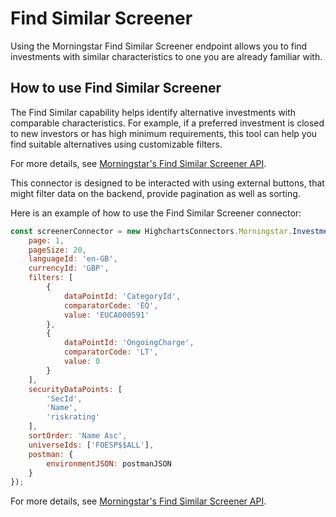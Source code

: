 # Find Similar Screener

Using the Morningstar Find Similar Screener endpoint allows you to find investments with similar characteristics to one you are already familiar with.

## How to use Find Similar Screener

The Find Similar capability helps identify alternative investments with comparable characteristics. For example, if a preferred investment is closed to new investors or has high minimum requirements, this tool can help you find suitable alternatives using customizable filters.

For more details, see [Morningstar's Find Similar Screener API].

<!-- Links -->
[Morningstar's Find Similar Screener API]: https://developer.morningstar.com/direct-web-services/documentation/direct-web-services/screener/find-similar

This connector is designed to be interacted with using external buttons, that might filter data on the backend, provide pagination as well as sorting.

Here is an example of how to use the Find Similar Screener connector:

```js
const screenerConnector = new HighchartsConnectors.Morningstar.InvestmentScreenerConnector({
    page: 1,
    pageSize: 20,
    languageId: 'en-GB',
    currencyId: 'GBP',
    filters: [
        {
            dataPointId: 'CategoryId',
            comparatorCode: 'EQ',
            value: 'EUCA000591'
        },
        {
            dataPointId: 'OngoingCharge',
            comparatorCode: 'LT',
            value: 0
        }
    ],
    securityDataPoints: [
        'SecId',
        'Name',
        'riskrating'
    ],
    sortOrder: 'Name Asc',
    universeIds: ['FOESP$$ALL'],
    postman: {
        environmentJSON: postmanJSON
    }
});
```

For more details, see [Morningstar's Find Similar Screener API].